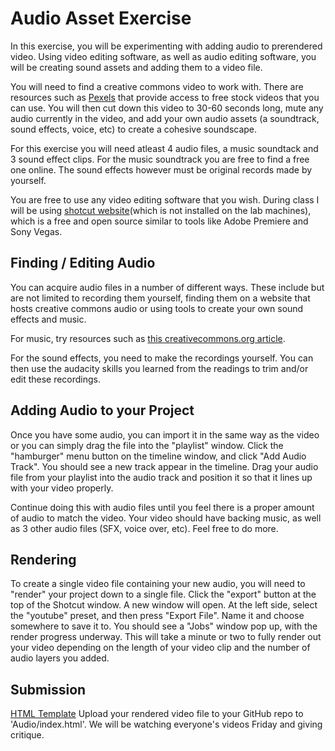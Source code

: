 # Audio Asset Exercise

In this exercise, you will be experimenting with adding audio to prerendered video. Using video editing software, as well as audio editing software, you will be creating sound assets and adding them to a video file.

You will need to find a creative commons video to work with. There are resources such as [Pexels](https://videos.pexels.com/) that provide access to free stock videos that you can use. You will then cut down this video to 30-60 seconds long, mute any audio currently in the video, and add your own audio assets (a soundtrack, sound effects, voice, etc) to create a cohesive soundscape.

For this exercise you will need atleast 4 audio files, a music soundtack and 3 sound effect clips. For the music soundtrack you are free to find a free one online. The sound effects however must be original records made by yourself.

You are free to use any video editing software that you wish. During class I will be using [shotcut website](https://shotcut.org/)(which is not installed on the lab machines), which is a free and open source similar to tools like Adobe Premiere and Sony Vegas.

## Finding / Editing Audio

You can acquire audio files in a number of different ways. These include but are not limited to recording them yourself, finding them on a website that hosts creative commons audio or using tools to create your own sound effects and music.

For music, try resources such as [this creativecommons.org article](https://creativecommons.org/about/program-areas/arts-culture/arts-culture-resources/legalmusicforvideos/).

For the sound effects, you need to make the recordings yourself. You can then use the audacity skills you learned from the readings to trim and/or edit these recordings.

## Adding Audio to your Project

Once you have some audio, you can import it in the same way as the video or you can simply drag the file into the "playlist" window. Click the "hamburger" menu button on the timeline window, and click "Add Audio Track". You should see a new track appear in the timeline. Drag your audio file from your playlist into the audio track and position it so that it lines up with your video properly.

Continue doing this with audio files until you feel there is a proper amount of audio to match the video. Your video should have backing music, as well as 3 other audio files (SFX, voice over, etc). Feel free to do more.

## Rendering

To create a single video file containing your new audio, you will need to "render" your project down to a single file. Click the "export" button at the top of the Shotcut window. A new window will open. At the left side, select the "youtube" preset, and then press "Export File". Name it and choose somewhere to save it to. You should see a "Jobs" window pop up, with the render progress underway. This will take a minute or two to fully render out your video depending on the length of your video clip and the number of audio layers you added.

## Submission


[HTML Template](index.html)
Upload your rendered video file to your GitHub repo to 'Audio/index.html'. We will be watching everyone's videos Friday and giving critique.
